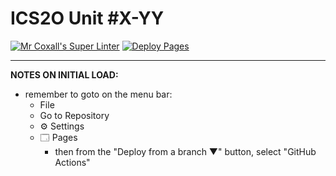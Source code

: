 # ICS2O Unit #X-YY

[![Mr Coxall's Super Linter](https://github.com/ICD2O-Digital-Tech-JackT/Unit2-02-HTML-AreaPerRectangle/workflows/Mr%20Coxall's%20Super%20Linter/badge.svg)](https://github.com/ICD2O-Digital-Tech-JackT/Unit2-02-HTML-AreaPerRectangle/actions)
[![Deploy Pages](https://github.com/ICD2O-Digital-Tech-JackT/Unit2-02-HTML-AreaPerRectangle/workflows/Deploy%20Pages/badge.svg)](https://github.com/ICD2O-Digital-Tech-JackT/Unit2-02-HTML-AreaPerRectangle/actions)


---

**NOTES ON INITIAL LOAD:**
- remember to goto on the menu bar:
  - File
  - Go to Repository
  - ⚙ Settings
  - 🗔 Pages
    - then from the "Deploy from a branch ▼" button, select "GitHub Actions"
